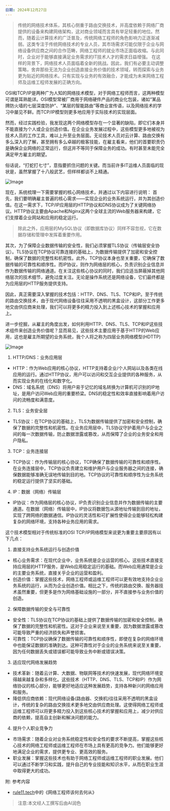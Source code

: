```yaml
---
日期: 2024年12月27日
---
```


> 传统的网络技术体系，其核心侧重于路由交换技术，并高度依赖于网络厂商提供的设备来构建网络架构，这对商业领域而言具有举足轻重的地位。然而，随着云计算技术的广泛普及，传统网络工程师的角色影响力正逐渐减弱。这类专注于传统网络技术的专业人员，其市场需求可能仅限于企业与网络设备供应商之间的合作范畴，网络工程师的就业市场正面临收缩。与此同时，企业对于能够直接满足业务需求的IT技术人才的需求日益增强。
在这样的背景下，网络技术人员面临着全新的挑战。因此，我们有必要主动调整策略，舍弃那些无法为企业创造直接业务价值的技术领域，转而探索与业务更为贴近的网络技术。只有实现与业务的有效融合，才能成为未来网络工程师及运维工程师发展的正确方向。

OSI和TCP/IP是两种广为人知的网络技术模型，对于网络工程师而言，这两种模型可谓是耳熟能详。OSI模型常被厂商用于网络硬件产品的商业化包装，诸如“某品牌防火墙的七层深度防护”、“某层的智能路由”等商业宣传语，以及网络技术的学习中屡见不鲜。而TCP/IP模型则更多地应用于实际技术的实现层面。

然而，经过实践检验，我发现这两个网络模型存在一个显著的缺陷，即它们本身并不能直接为个人或企业创造价值。在企业业务发展过程中，这些模型更多地被视为技术人员的工作工具，难以上升至业务层面。无论技术人员对云计算、路由交换有多么深入的了解，甚至拥有多么卓越的极客技能，在雇主看来，他们的首要职责仍是确保企业网络的正常运行，但这并不等同于保障业务的成功。有时甚至未能完全满足甲方雇主的期望。

俗话说，“打蛇打七寸”，意指要抓住问题的关键。而当前许多IT运维人员面临的现状是，虽然掌握了十八般武艺，但样样都谈不上精通。

![Image](https://github.com/user-attachments/assets/4b306840-0acd-467b-b33d-ff17c159a551)

现在，系统梳理一下需要掌握的核心网络技术，并通过以下内容进行说明：
首先，我们要明确雇主普遍的核心需求——实现企业的业务系统运行，并为其创造价值。在这一需求下，TCP/IP应用层的HTTP协议和DNS协议成为了关键网络协议。HTTP协议主要由Apache和Nginx这两个全球主流的Web服务器来构建，它们支撑着企业网站和应用的稳定运行。
> 除此之外，应用层的MySQL协议（即数据库协议）同样不容忽视，它在数据存储和管理中发挥着重要作用。

其次，为了保障企业数据传输的安全性，我们必须掌握TLS协议（传输层安全协议）。TLS协议在TCP协议可靠连接的基础上，为数据传输提供了加密和安全控制，确保了数据的完整性和机密性。此外，TCP协议本身也至关重要，它确保了数据传输的可靠性和顺序性。而IP协议，则作为网络层的核心，负责识别企业信息并作为数据传输的网络通道。在关注这些核心协议的同时，我们应适当屏蔽掉其他网络层次的技术细节，避免过度关注。无论是操作系统还是网络设备，它们最终都是为应用层的HTTP服务提供支持。

因此，真正需要深入掌握的技术包括：HTTP、DNS、TLS、TCP和IP。至于传统的路由交换技术，由于现代网络设备往往采用不透明的黑盒设计，这部分工作更多地交由供应商来处理，我们可以将更多的精力投入到上述核心技术的掌握和应用上。

进一步挖掘，从雇主的角度出发，如何利用HTTP、DNS、TLS、TCP和IP这些技术组件来创造业务价值呢？显而易见，这些技术主要应用于基于HTTP的Web应用，这也是雇主所期望的业务系统，我个人将之称为四层业务网络模型(HDTTP)

![Image](https://github.com/user-attachments/assets/311dbe64-732e-4be9-9657-a8948f401974)

1. HTTP/DNS：业务应用层
- HTTP：作为Web应用的核心协议，HTTP支持着企业/个人网站以及各类在线应用的运行。通过HTTP协议，用户可以访问和交互企业提供的各种服务，从而实现业务的在线化和数字化。
- DNS：域名系统（DNS）将用户易于记忆的域名转换为计算机可识别的IP地址，是用户访问Web应用的重要桥梁。DNS的稳定性和效率直接影响着用户访问的流畅度和满意度。

2. TLS：业务安全层
- TLS协议：在TCP协议的基础上，TLS为数据传输提供了加密和安全控制，确保了数据的完整性和机密性。在业务应用层中，TLS协议守护着用户与企业之间的每一次数据传输，防止数据泄露或篡改，从而保障了企业的业务安全和用户隐私。

3. TCP：业务连接层
- TCP协议：作为传输层的核心协议，TCP确保了数据传输的可靠性和顺序性。在业务连接层中，TCP协议负责建立和维护用户与企业服务器之间的连接，确保数据能够准确无误地传输到目的地。TCP协议的可靠性和顺序性为业务系统的稳定运行提供了坚实的基础。

4. IP：数据（网络）传输层
- IP协议：作为网络层的核心协议，IP负责识别企业信息并作为数据传输的主要通道。在数据（网络）传输层中，IP协议将数据包从源地址传输到目的地址，实现了跨网络的数据通信。IP协议的灵活性和可扩展性使得企业能够轻松构建复杂的网络环境，支持各种业务应用的需求。

这个技术模型相对于传统标准的OSI TCP/IP网络模型来说更为重要主要原因有以下几点：

1. 直接支持业务系统运行与创造价值
- 核心业务需求：在现代企业中，业务系统是企业运营的核心。这些技术直接支持应用层的HTTP服务，是Web应用稳定运行的基础。而Web应用通常是企业的主要业务系统，直接关乎企业的运营和盈利。
- 创造价值：掌握这些技术，网络工程师或运维工程师可以更有效地支持企业业务系统的运行，从而为企业创造价值。相比之下，传统的路由交换、服务器技术虽然重要，但更多是作为网络基础设施的一部分，并不直接参与业务价值的创造。

2. 保障数据传输的安全与可靠性
- 安全性：TLS协议在TCP协议的基础上提供了数据传输的加密和安全控制，确保了数据的完整性和机密性。这对于企业来说至关重要，因为数据泄露或篡改可能导致严重的经济损失和声誉损害。
- 可靠性：TCP协议确保了数据传输的可靠性和顺序性，即使在复杂的网络环境中也能保证数据的准确到达。这种可靠性对于企业的业务系统来说至关重要，因为任何数据丢失或错误都可能导致业务中断或错误决策。

3. 适应现代网络发展趋势
- 技术革新：随着云计算、大数据、物联网等技术的快速发展，现代网络环境变得越来越复杂和多样化。这些技术（HTTP、DNS、TLS、TCP和IP）作为网络协议的核心部分，能够更好地适应这种发展趋势，支持各种新兴的网络应用和服务。
- 降低供应商依赖：现代网络设备(路由器、交换机)往往采用不透明的黑盒设计，传统的复杂的路由交换技术更多地交由供应商处理。这使得网络工程师或运维工程师可以将更多精力投入到这些核心技术的掌握和应用上，减少对供应商的依赖，提高自主创新和解决问题的能力。

4. 提升个人职业竞争力
- 市场需求：随着企业对业务系统稳定性和安全性的要求不断提高，掌握这些核心技术的网络工程师或运维工程师在市场上具有更高的竞争力。他们能够更好地满足企业的需求，提供更专业、更高效的服务。
- 职业发展：掌握这些技术也有助于网络工程师或运维工程师的职业发展。他们可以通过不断学习和实践，提升自己的专业技能和知识水平，从而在职业生涯中取得更大的成功。


附: 参考内容

- [rule11.tech](https://rule11.tech/whither-network-engineering-part-3/)中的《网络工程师该何去何从》

> 注意:本文经人工撰写后由AI润色











